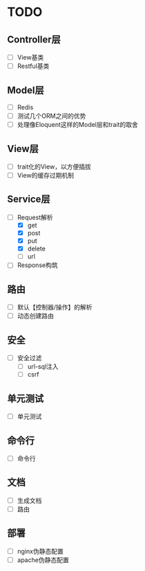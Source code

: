 # TODO

## Controller层
- [ ] View基类
- [ ] Restful基类

## Model层
- [ ] Redis 
- [ ] 测试几个ORM之间的优势
- [ ] 处理像Eloquent这样的Model层和trait的取舍 

## View层
- [ ] trait化的View，以方便插拔
- [ ] View的缓存过期机制 

## Service层
- [ ] Request解析
    - [x] get
    - [x] post
    - [x] put
    - [x] delete
    - [ ] url
- [ ] Response构筑

## 路由
- [ ] 默认【控制器/操作】的解析
- [ ] 动态创建路由

## 安全
- [ ] 安全过滤
    - [ ] url-sql注入
    - [ ] csrf

## 单元测试
- [ ] 单元测试

## 命令行
- [ ] 命令行

## 文档
- [ ] 生成文档
- [ ] 路由

## 部署
- [ ] nginx伪静态配置
- [ ] apache伪静态配置
